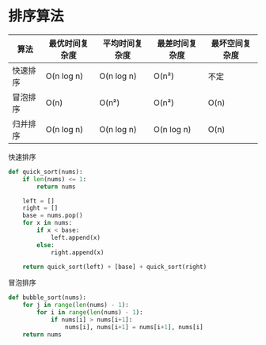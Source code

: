 # 排序算法

| 算法     | 最优时间复杂度 | 平均时间复杂度 | 最差时间复杂度 |最坏空间复杂度|
| -- | -- | -- | -- |--|
| 快速排序 | O(n log n)     | O(n log n)     | O(n²)          |不定|
| 冒泡排序 | O(n)           | O(n²)          | O(n²)          |O(n)|
|归并排序  | O(n log n)     | O(n log n)     | O(n log n)     |O(n)|

快速排序

```python
def quick_sort(nums):
    if len(nums) <= 1:
        return nums

    left = []
    right = []
    base = nums.pop()
    for x in nums:
        if x < base:
            left.append(x)
        else:
            right.append(x)

    return quick_sort(left) + [base] + quick_sort(right)
```

冒泡排序

```python
def bubble_sort(nums):
    for j in range(len(nums) - 1):
        for i in range(len(nums) - 1):
            if nums[i] > nums[i+1]:
                nums[i], nums[i+1] = nums[i+1], nums[i]
    return nums

```
